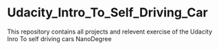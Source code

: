 # Udacity_Intro_To_Self_Driving_Car
This repository contains all projects and relevent exercise of the Udacity Inro To self driving cars NanoDegree
